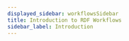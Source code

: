 ```yaml
---
displayed_sidebar: workflowsSidebar
title: Introduction to RDF Workflows
sidebar_label: Introduction
---
```


